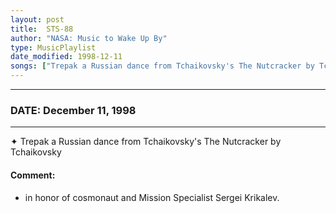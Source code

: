 ```yaml
---
layout: post
title:  STS-88
author: "NASA: Music to Wake Up By"
type: MusicPlaylist
date_modified: 1998-12-11
songs: ["Trepak a Russian dance from Tchaikovsky's The Nutcracker by Tchaikovsky"]
---
```


----
### DATE: December 11, 1998
----
✦ Trepak a Russian dance from Tchaikovsky's The Nutcracker by Tchaikovsky

#### Comment:
* in honor of cosmonaut and Mission Specialist Sergei Krikalev.



<br/>
<center>
	<a target="_blank"
	   href="https://twitter.com/intent/tweet?hashtags=Space,NASA,Playlist,NASAWakeupCalls,SpaceProgram&text={{ page.author}}, '{{ page.songs.first }}' {{ page.title }}, {{ page.date | date: '%B %d, %Y' }}. {{ site.url }}{{ page.url }} @nasawakeupcalls">
	   <i class="fab fa-twitter" alt="Tweet this page" style="font-size: 1.3em;"></i>
	</a>
	&nbsp; 	<i class="fas fa-user-astronaut" style="font-size: 1.5em;"></i> &nbsp;
    <a type="amzn" search="'Trepak a Russian dance from Tchaikovsky's The Nutcracker by Tchaikovsky'" category="popular music">
        <i class="fab fa-amazon" style="font-size: 1.3em;"></i>
    </a>
</center>
